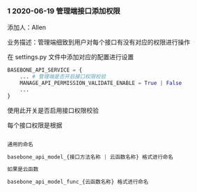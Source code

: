 ### 1 2020-06-19 管理端接口添加权限

添加人：Allen

业务描述：管理端细致到用户对每个接口有没有对应的权限进行操作

在 settings.py 文件中添加对应的配置进行设置

```python
BASEBONE_API_SERVICE = {
    ... # 管理端是否开启接口权限校验
    MANAGE_API_PERMISSION_VALIDATE_ENABLE = True | False
    ...
}
```

使用此开关是否启用接口权限校验

每个接口权限是根据

```python

通用的命名

basebone_api_model_{接口方法名称 | 云函数名称} 格式进行命名

如果是云函数

basebone_api_model_func_{云函数名称} 格式进行命名
```

